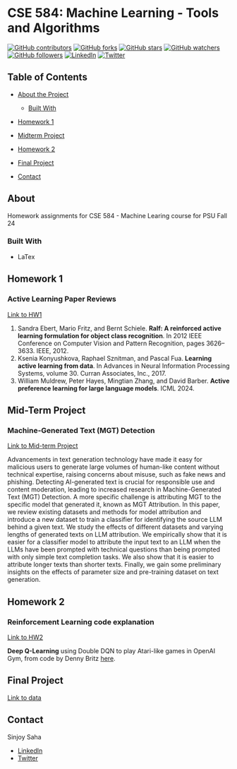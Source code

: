 # CSE 584: Machine Learning - Tools and Algorithms

[![GitHub contributors](https://img.shields.io/github/contributors/sinjoysaha/cse584-ml-psu-f24.svg)](https://GitHub.com/sinjoysaha/cse584-ml-psu-f24/graphs/contributors/)
[![GitHub forks](https://img.shields.io/github/forks/sinjoysaha/cse584-ml-psu-f24.svg)](https://GitHub.com/sinjoysaha/cse584-ml-psu-f24/network/)
[![GitHub stars](https://img.shields.io/github/stars/sinjoysaha/cse584-ml-psu-f24.svg)](https://GitHub.com/sinjoysaha/cse584-ml-psu-f24/stargazers/)
[![GitHub watchers](https://img.shields.io/github/watchers/sinjoysaha/cse584-ml-psu-f24.svg)](https://GitHub.com/sinjoysaha/cse584-ml-psu-f24/watchers/)
[![GitHub followers](https://img.shields.io/github/followers/sinjoysaha.svg)](https://github.com/sinjoysaha?tab=followers)
[![LinkedIn](https://img.shields.io/badge/-LinkedIn-black.svg?style=flat-square&logo=linkedin&color=545454)](https://linkedin.com/in/sinjoysaha)
[![Twitter](https://img.shields.io/badge/-Twitter-blue.svg?style=flat-square&logo=twitter&color=b3e0ff)](https://twitter.com/SinjoySaha)

## Table of Contents

* [About the Project](#about)
  * [Built With](#built-with)

* [Homework 1](#homework-1)
* [Midterm Project](#mid-term-project)
* [Homework 2](#homework-2)
* [Final Project](#final-project)


* [Contact](#contact)

## About

Homework assignments for CSE 584 - Machine Learing course for PSU Fall 24

### Built With

* LaTex

## Homework 1
### Active Learning Paper Reviews

[Link to HW1](/homework1/active_learning.pdf)

1. Sandra Ebert, Mario Fritz, and Bernt Schiele. **Ralf: A reinforced active learning formulation for object class recognition**. In 2012 IEEE Conference on Computer Vision and Pattern Recognition, pages 3626–3633. IEEE, 2012.
2. Ksenia Konyushkova, Raphael Sznitman, and Pascal Fua. **Learning active learning from data**. In Advances in Neural Information Processing Systems, volume 30. Curran Associates, Inc., 2017.
3. William Muldrew, Peter Hayes, Mingtian Zhang, and David Barber. **Active preference learning for large language models**. ICML 2024.


## Mid-Term Project
### Machine-Generated Text (MGT) Detection

[Link to Mid-term Project](/midterm-project/CSE584_ML_MidTermProject_paper.pdf)

Advancements in text generation technology have made it easy for malicious users to generate large volumes of human-like content without technical expertise, raising concerns about misuse, such as fake news and phishing. Detecting AI-generated text is crucial for responsible use and content moderation, leading to increased research in Machine-Generated Text (MGT) Detection. A more specific challenge is attributing MGT to the specific model that generated it, known as MGT Attribution. In this paper, we review existing datasets and methods for model attribution and introduce a new dataset to train a classifier for identifying the source LLM behind a given text. We study the effects of different datasets and varying lengths of generated texts on LLM attribution. We empirically show that it is easier for a classifier model to attribute the input text to an LLM when the LLMs have been prompted with technical questions than being prompted with only simple text completion tasks. We also show that it is easier to attribute longer texts than shorter texts. Finally, we gain some preliminary insights on the effects of parameter size and pre-training dataset on text generation.



## Homework 2
### Reinforcement Learning code explanation

[Link to HW2](/homework2/CSE584_ML_HW2.pdf)

**Deep Q-Learning** using Double DQN to play Atari-like games in OpenAI Gym, from code by Denny Britz [here](https://github.com/dennybritz/reinforcement-learning/tree/master/DQN).


## Final Project

[Link to data](/final-project/)


## Contact

Sinjoy Saha
  * [LinkedIn](https://linkedin.com/in/sinjoysaha)
  * [Twitter](https://twitter.com/SinjoySaha)
